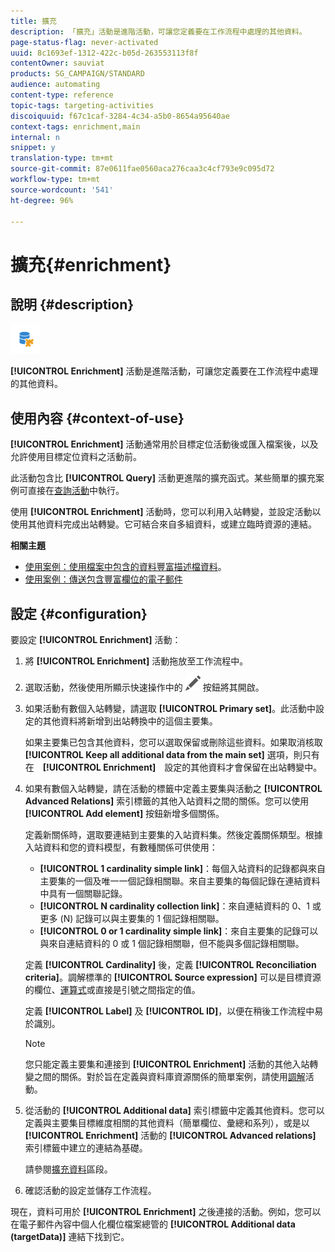 ```yaml
---
title: 擴充
description: 「擴充」活動是進階活動，可讓您定義要在工作流程中處理的其他資料。
page-status-flag: never-activated
uuid: 8c1693ef-1312-422c-b05d-263553113f8f
contentOwner: sauviat
products: SG_CAMPAIGN/STANDARD
audience: automating
content-type: reference
topic-tags: targeting-activities
discoiquuid: f67c1caf-3284-4c34-a5b0-8654a95640ae
context-tags: enrichment,main
internal: n
snippet: y
translation-type: tm+mt
source-git-commit: 87e0611fae0560aca276caa3c4cf793e9c095d72
workflow-type: tm+mt
source-wordcount: '541'
ht-degree: 96%

---
```



# 擴充{#enrichment}

## 說明 {#description}

![](assets/enrichment.png)

**[!UICONTROL Enrichment]** 活動是進階活動，可讓您定義要在工作流程中處理的其他資料。

## 使用內容 {#context-of-use}

**[!UICONTROL Enrichment]** 活動通常用於目標定位活動後或匯入檔案後，以及允許使用目標定位資料之活動前。

此活動包含比 **[!UICONTROL Query]** 活動更進階的擴充函式。某些簡單的擴充案例可直接在[查詢活動](../../automating/using/query.md#enriching-data)中執行。

使用 **[!UICONTROL Enrichment]** 活動時，您可以利用入站轉變，並設定活動以使用其他資料完成出站轉變。它可結合來自多組資料，或建立臨時資源的連結。

**相關主題**

* [使用案例：使用檔案中包含的資料豐富描述檔資料](../../automating/using/enriching-profile-data-file.md)。
* [使用案例：傳送包含豐富欄位的電子郵件](../../automating/using/sending-email-enriched-fields.md)

## 設定 {#configuration}

要設定 **[!UICONTROL Enrichment]** 活動：

1. 將 **[!UICONTROL Enrichment]** 活動拖放至工作流程中。
1. 選取活動，然後使用所顯示快速操作中的 ![](assets/edit_darkgrey-24px.png) 按鈕將其開啟。
1. 如果活動有數個入站轉變，請選取 **[!UICONTROL Primary set]**。此活動中設定的其他資料將新增到出站轉換中的這個主要集。

   如果主要集已包含其他資料，您可以選取保留或刪除這些資料。如果取消核取 **[!UICONTROL Keep all additional data from the main set]** 選項，則只有在　**[!UICONTROL Enrichment]**　設定的其他資料才會保留在出站轉變中。

1. 如果有數個入站轉變，請在活動的標籤中定義主要集與活動之 **[!UICONTROL Advanced Relations]** 索引標籤的其他入站資料之間的關係。您可以使用 **[!UICONTROL Add element]** 按鈕新增多個關係。

   定義新關係時，選取要連結到主要集的入站資料集。然後定義關係類型。根據入站資料和您的資料模型，有數種關係可供使用：

   * **[!UICONTROL 1 cardinality simple link]**：每個入站資料的記錄都與來自主要集的一個及唯一一個記錄相關聯。來自主要集的每個記錄在連結資料中具有一個關聯記錄。
   * **[!UICONTROL N cardinality collection link]**：來自連結資料的 0、1 或更多 (N) 記錄可以與主要集的 1 個記錄相關聯。
   * **[!UICONTROL 0 or 1 cardinality simple link]**：來自主要集的記錄可以與來自連結資料的 0 或 1 個記錄相關聯，但不能與多個記錄相關聯。

   定義 **[!UICONTROL Cardinality]** 後，定義 **[!UICONTROL Reconciliation criteria]**。調解標準的 **[!UICONTROL Source expression]** 可以是目標資源的欄位、[運算式](../../automating/using/advanced-expression-editing.md)或直接是引號之間指定的值。

   定義 **[!UICONTROL Label]** 及 **[!UICONTROL ID]**，以便在稍後工作流程中易於識別。

   >[!NOTE]
   >
   >您只能定義主要集和連接到 **[!UICONTROL Enrichment]** 活動的其他入站轉變之間的關係。對於旨在定義與資料庫資源關係的簡單案例，請使用[調解](../../automating/using/reconciliation.md)活動。

1. 從活動的 **[!UICONTROL Additional data]** 索引標籤中定義其他資料。您可以定義與主要集目標維度相關的其他資料（簡單欄位、彙總和系列），或是以 **[!UICONTROL Enrichment]** 活動的 **[!UICONTROL Advanced relations]** 索引標籤中建立的連結為基礎。

   請參閱[擴充資料](../../automating/using/query.md#enriching-data)區段。

1. 確認活動的設定並儲存工作流程。

現在，資料可用於 **[!UICONTROL Enrichment]** 之後連接的活動。例如，您可以在電子郵件內容中個人化欄位檔案總管的 **[!UICONTROL Additional data (targetData)]** 連結下找到它。
